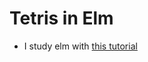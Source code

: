 # Tetris in Elm  
   *  I study elm with [this tutorial](https://www.youtube.com/playlist?list=PL7C8fMD-89DKhlerIE3BrYNd0PlhA6Zch)  

